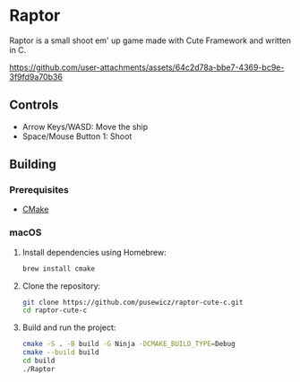 # Raptor

Raptor is a small shoot em' up game made with Cute Framework and written in C.

https://github.com/user-attachments/assets/64c2d78a-bbe7-4369-bc9e-3f9fd9a70b36

## Controls

- Arrow Keys/WASD: Move the ship
- Space/Mouse Button 1: Shoot

## Building

### Prerequisites

- [CMake](https://cmake.org/)

### macOS

1. Install dependencies using Homebrew:
   ```sh
   brew install cmake
   ```
2. Clone the repository:
   ```sh
   git clone https://github.com/pusewicz/raptor-cute-c.git
   cd raptor-cute-c
   ```
3. Build and run the project:
   ```sh
   cmake -S . -B build -G Ninja -DCMAKE_BUILD_TYPE=Debug
   cmake --build build
   cd build
   ./Raptor
   ```

